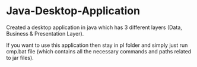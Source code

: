 # Java-Desktop-Application
Created a desktop application in java which has 3 different layers (Data, Business &amp; Presentation Layer).

If you want to use this application then stay in pl folder and simply just run cmp.bat file (which contains all the necessary commands and paths related to jar files).
